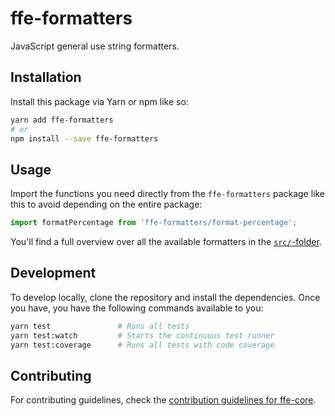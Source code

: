 # ffe-formatters

JavaScript general use string formatters.

## Installation

Install this package via Yarn or npm like so:

```bash
yarn add ffe-formatters
# or
npm install --save ffe-formatters
```

## Usage

Import the functions you need directly from the `ffe-formatters` package like this to avoid
depending on the entire package:

```javascript
import formatPercentage from 'ffe-formatters/format-percentage';
```

You'll find a full overview over all the available formatters in the [`src/`-folder](src).

## Development

To develop locally, clone the repository and install the dependencies. Once you have, you have
the following commands available to you:

```bash
yarn test               # Runs all tests
yarn test:watch         # Starts the continuous test runner
yarn test:coverage      # Runs all tests with code coverage
```

## Contributing

For contributing guidelines, check the [contribution guidelines for ffe-core](***REMOVED***).
